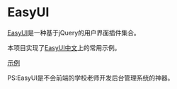 # EasyUI
[EasyUI](http://www.jeasyui.com/index.php "EasyUI")是一种基于jQuery的用户界面插件集合。

本项目实现了[EasyUI中文](http://www.jeasyui.net/ "EasyUI中文")上的常用示例。

[示例](https://zying0822.github.io/Step-by-step/EasyUI/index.html "Easyui示例")

PS:EasyUI是不会前端的学校老师开发后台管理系统的神器。


